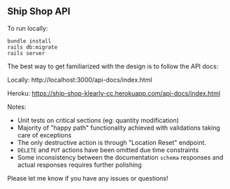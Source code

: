 ## Ship Shop API

To run locally:

```
bundle install
rails db:migrate
rails server
```
The best way to get familiarized with the design is to follow the API docs:

Locally: http://localhost:3000/api-docs/index.html

Heroku:  https://ship-shop-klearly-cc.herokuapp.com/api-docs/index.html

Notes:

- Unit tests on critical sections (eg: quantity modification)
- Majority of "happy path" functionality achieved with validations taking care of exceptions
- The only destructive action is through "Location Reset" endpoint.
- `DELETE` and `PUT` actions have been omitted due time constraints
- Some inconsistency between the documentation `schema` responses and actual responses requires further polishing

Please let me know if you have any issues or questions!

